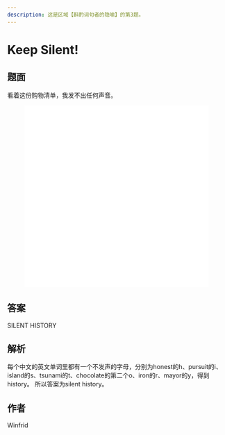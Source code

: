 ```yaml
---
description: 这是区域【斟酌词句者的隐喻】的第3题。
---
```


# Keep Silent!

## 题面

看着这份购物清单，我发不出任何声音。

<figure><img src="../../../.gitbook/assets/image (34).png" alt=""><figcaption></figcaption></figure>

## 答案

SILENT HISTORY

## 解析

每个中文的英文单词里都有一个不发声的字母，分别为honest的h、pursuit的i、island的s、tsunami的t、chocolate的第二个o、iron的r、mayor的y，得到history。 所以答案为silent history。

## 作者

Winfrid
